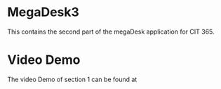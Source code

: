 # MegaDesk3
This contains the second part of the megaDesk application for CIT 365.

# Video Demo
The video Demo of section 1 can be found at 
